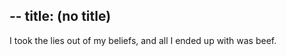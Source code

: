 --
title: (no title)
--
<p>I took the lies out of my beliefs, and all I ended up with was beef.</p>
